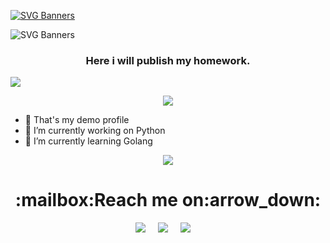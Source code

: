 [![SVG Banners](https://svg-banners.vercel.app/api?type=typeWriter&text1=Hacker%20Typer%20👨‍💻&width=800&height=400)](https://github.com/Akshay090/svg-banners)
<p dir="auto">
   <img alt="SVG Banners" src="https://svg-banners.vercel.app/api?type=typeWriter&text1=Hi!%20I'm%20Dmitry%20Welcome%20to%20my%20page🧑🏼‍💻&width=1010&height=100"
</p>
<h3 align="center" dir="auto">
   Here i will publish my homework.
</h3>
<p>
   <img src="https://komarev.com/ghpvc/?username=DMoscicki&style=for-the-badge">
</p>
   
<p align="center">
   <img align="center" class="img" src="https://github-readme-stats.vercel.app/api/top-langs/?username=DMoscicki&layout=compact">
</p>

- 🥷 That's my demo profile
- 🔭 I’m currently working on Python
- 🌱 I’m currently learning Golang

<p align="center">
   <img align="center" class="img" src="https://github-readme-stats.vercel.app/api?username=DMoscicki&show_icons=true">
</p>

<h1 align="center">:mailbox:Reach me on:arrow_down:</h1>

<p align="center">
 <a href="https://www.linkedin.com/in/dmitrii-mastitckii-028240211/"><img src="https://img.shields.io/badge/linkedin-%230077B5.svg?&style=for-the-badge&logo=linkedin&logoColor=white" /></a>&nbsp;&nbsp;&nbsp;&nbsp;
  <a href="mailto:mastitckii@outlook.com?subject=Came%20from%20Github"><img src="https://img.shields.io/badge/Microsoft_Outlook-0078D4?style=for-the-badge&logo=microsoft-outlook&logoColor=white" /></a>&nbsp;&nbsp;&nbsp;&nbsp;
  <a href="https://t.me/Dimulgator"><img src="https://img.shields.io/badge/Telegram-2CA5E0?style=for-the-badge&logo=telegram&logoColor=white" /></a>&nbsp;&nbsp;&nbsp;&nbsp;
   
<p>
  
<!--
**DMoscicki/DMoscicki** is a ✨ _special_ ✨ repository because its `README.md` (this file) appears on your GitHub profile.

Here are some ideas to get you started:

- 🔭 I’m currently working on ...
- 🌱 I’m currently learning ...
- 👯 I’m looking to collaborate on ...
- 🤔 I’m looking for help with ...
- 💬 Ask me about ...
- 📫 How to reach me: ...
- 😄 Pronouns: ...
- ⚡ Fun fact: ...
-->
